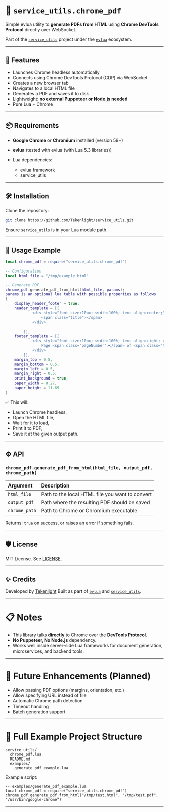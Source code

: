 # 📄 `service_utils.chrome_pdf`

Simple evlua utility to **generate PDFs from HTML** using **Chrome DevTools Protocol** directly over WebSocket.

Part of the [`service_utils`](https://github.com/Tekenlight/service_utils) project under the [`evlua`](https://github.com/Tekenlight) ecosystem.

---

## 🚀 Features

* Launches Chrome headless automatically
* Connects using Chrome DevTools Protocol (CDP) via WebSocket
* Creates a new browser tab
* Navigates to a local HTML file
* Generates a PDF and saves it to disk
* Lightweight: **no external Puppeteer or Node.js needed**
* Pure Lua + Chrome

---

## 📦 Requirements

* **Google Chrome** or **Chromium** installed (version 59+)
* **evlua** (tested with evlua (with Lua 5.3 libraries))
* Lua dependencies:

  * evlua framework
  * service\_utils

---

## 🛠 Installation

Clone the repository:

```bash
git clone https://github.com/Tekenlight/service_utils.git
```

Ensure `service_utils` is in your Lua module path.

---

## 🧩 Usage Example

```lua
local chrome_pdf = require("service_utils.chrome_pdf")

-- Configuration
local html_file = "/tmp/example.html"

-- Generate PDF
chrome_pdf.generate_pdf_from_html(html_file, params);
params is an optional lua table with possible properties as follows
{
    display_header_footer = true,
    header_template = [[
            <div style="font-size:10px; width:100%; text-align:center;">
                <span class="title"></span>
            </div>

        ]],
    footer_template = [[
            <div style="font-size:10px; width:100%; text-align:right; padding-right:20px;">
                Page <span class="pageNumber"></span> of <span class="totalPages"></span>
            </div>
        ]],
    margin_top = 0.5,
    margin_bottom = 0.5,
    margin_left = 0.5,
    margin_right = 0.5,
    print_background = true,
    paper_width = 8.27,
    paper_height = 11.69
}

```

✅ This will:

* Launch Chrome headless,
* Open the HTML file,
* Wait for it to load,
* Print it to PDF,
* Save it at the given output path.

---

## ⚙️ API

### `chrome_pdf.generate_pdf_from_html(html_file, output_pdf, chrome_path)`

| Argument      | Description                                     |
| :------------ | :---------------------------------------------- |
| `html_file`   | Path to the local HTML file you want to convert |
| `output_pdf`  | Path where the resulting PDF should be saved    |
| `chrome_path` | Path to Chrome or Chromium executable           |

Returns: `true` on success, or raises an error if something fails.

---

## 🛡️ License

MIT License. See [LICENSE](LICENSE).

---

## ✨ Credits

Developed by [Tekenlight](https://github.com/Tekenlight)
Built as part of [`evlua`](https://github.com/Tekenlight/evlua) and [`service_utils`](https://github.com/Tekenlight/service_utils).

---

# 📋 Notes

* This library talks **directly** to Chrome over the **DevTools Protocol**.
* **No Puppeteer, No Node.js** dependency.
* Works well inside server-side Lua frameworks for document generation, microservices, and backend tools.

---

# 🚀 Future Enhancements (Planned)

* Allow passing PDF options (margins, orientation, etc.)
* Allow specifying URL instead of file
* Automatic Chrome path detection
* Timeout handling
* Batch generation support

---

# 📜 Full Example Project Structure

```plaintext
service_utils/
  chrome_pdf.lua
  README.md
  examples/
    generate_pdf_example.lua
```

Example script:

```evlua
-- examples/generate_pdf_example.lua
local chrome_pdf = require("service_utils.chrome_pdf")
chrome_pdf.generate_pdf_from_html("/tmp/test.html", "/tmp/test.pdf", "/usr/bin/google-chrome")
```

---



